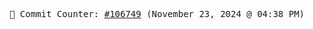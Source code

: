 <p align="center">
    <samp>
        📮 Commit Counter: <a href="https://github.com/Javascript-void0/Javascript-void0/commits/main">#106749</a> (November 23, 2024 @ 04:38 PM)
    </samp>
</p>